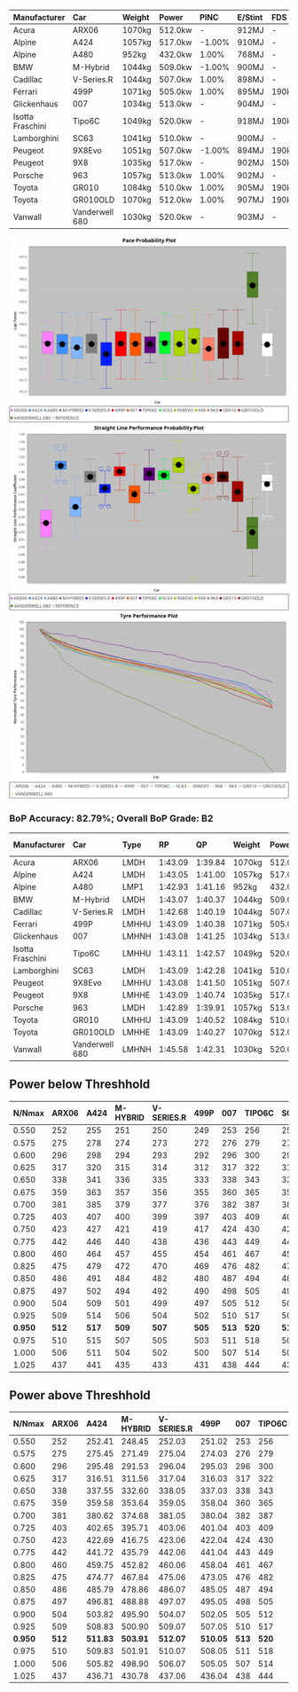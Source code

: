 | Manufacturer     | Car            | Weight | Power   | PINC    | E/Stint | FDS     |
|:-|:-|:-|:-|:-|:-|:-|
| Acura            | ARX06          | 1070kg | 512.0kw |    -    | 912MJ   |    -    |
| Alpine           | A424           | 1057kg | 517.0kw | -1.00%  | 910MJ   |    -    |
| Alpine           | A480           | 952kg  | 432.0kw | 1.00%   | 768MJ   |    -    |
| BMW              | M-Hybrid       | 1044kg | 509.0kw | -1.00%  | 900MJ   |    -    |
| Cadillac         | V-Series.R     | 1044kg | 507.0kw | 1.00%   | 898MJ   |    -    |
| Ferrari          | 499P           | 1071kg | 505.0kw | 1.00%   | 895MJ   | 190kph  |
| Glickenhaus      | 007            | 1034kg | 513.0kw |    -    | 904MJ   |    -    |
| Isotta Fraschini | Tipo6C         | 1049kg | 520.0kw |    -    | 918MJ   | 190kph  |
| Lamborghini      | SC63           | 1041kg | 510.0kw |    -    | 900MJ   |    -    |
| Peugeot          | 9X8Evo         | 1051kg | 507.0kw | -1.00%  | 894MJ   | 190kph  |
| Peugeot          | 9X8            | 1035kg | 517.0kw |    -    | 902MJ   | 150kph  |
| Porsche          | 963            | 1057kg | 513.0kw | 1.00%   | 902MJ   |    -    |
| Toyota           | GR010          | 1084kg | 510.0kw | 1.00%   | 905MJ   | 190kph  |
| Toyota           | GR010OLD       | 1070kg | 512.0kw | 1.00%   | 907MJ   | 190kph  |
| Vanwall          | Vanderwell 680 | 1030kg | 520.0kw |    -    | 903MJ   |    -    |

![PACECHART](./IMG/ACOMETHOD.png)
![STRAIGHTLINEPERFORMANCECHART](./IMG/ACOMETHOD_sp.png)
![TYREPERFORMANCECHART](./IMG/ACOMETHOD_tw.png)

### BoP Accuracy: 82.79%; Overall BoP Grade: B2
| Manufacturer     | Car            | Type  | RP      | QP      | Weight | Power¹  | Threshhold | PINC    | Power²   | E/Stint | AVG Vmax  | FDS     | RDLC | L/Stint | BOP-Grade | Model Accuracy | Model Points | Match%  | SimDiff |
|:-|:-|:-|:-|:-|:-|:-|:-|:-|:-|:-|:-|:-|:-|:-|:-|:-|:-|:-|:-|
| Acura            | ARX06          | LMDH  | 1:43.09 | 1:39.84 | 1070kg | 512.0kw | 210.0kph   |    -    | 512.00kw |  912MJ  | 286.70kph |    -    | 1.00 | 33      | -B1       | 100.00%        | 995          | 85.16%  | #       |
| Alpine           | A424           | LMDH  | 1:43.05 | 1:41.00 | 1057kg | 517.0kw | 210.0kph   | -1.00%  | 511.80kw |  910MJ  | 298.95kph |    -    | 0.99 | 33      | -A2       | 100.00%        | 635          | 93.03%  | ±0.09s  |
| Alpine           | A480           | LMP1  | 1:42.93 | 1:41.16 |  952kg | 432.0kw | 210.0kph   | 1.00%   | 436.30kw |  768MJ  | 289.32kph |    -    | 0.97 | 31      | -A2       | 94.90%         | 707          | 91.16%  | #       |
| BMW              | M-Hybrid       | LMDH  | 1:43.07 | 1:40.37 | 1044kg | 509.0kw | 210.0kph   | -1.00%  | 503.90kw |  900MJ  | 296.58kph |    -    | 1.01 | 33      | -A2       | 100.00%        | 1696         | 93.43%  | ±0.06s  |
| Cadillac         | V-Series.R     | LMDH  | 1:42.68 | 1:40.19 | 1044kg | 507.0kw | 210.0kph   | 1.00%   | 512.10kw |  898MJ  | 293.75kph |    -    | 1.02 | 33      | -B2       | 88.64%         | 2076         | 80.42%  | ±0.24s  |
| Ferrari          | 499P           | LMHHU | 1:43.09 | 1:40.38 | 1071kg | 505.0kw | 210.0kph   | 1.00%   | 510.10kw |  895MJ  | 296.41kph | 190kph  | 1.02 | 33      | ~A1       | 91.94%         | 2476         | 100.00% | ±0.06s  |
| Glickenhaus      | 007            | LMHNH | 1:43.08 | 1:41.25 | 1034kg | 513.0kw | 210.0kph   |    -    | 513.00kw |  904MJ  | 294.42kph |    -    | 0.96 | 33      | ~A1       | 95.63%         | 1510         | 98.95%  | #       |
| Isotta Fraschini | Tipo6C         | LMHHU | 1:43.11 | 1:42.57 | 1049kg | 520.0kw | 210.0kph   |    -    | 520.00kw |  918MJ  | 298.60kph | 190kph  | 1.06 | 33      | +Ω1       | 100.00%        | 66           | 46.98%  | ±0.05s  |
| Lamborghini      | SC63           | LMDH  | 1:43.09 | 1:42.28 | 1041kg | 510.0kw | 210.0kph   |    -    | 510.00kw |  900MJ  | 297.58kph |    -    | 1.04 | 33      | -A2       | 100.00%        | 504          | 92.99%  | ±0.33s  |
| Peugeot          | 9X8Evo         | LMHHU | 1:43.08 | 1:41.50 | 1051kg | 507.0kw | 210.0kph   | -1.00%  | 501.90kw |  894MJ  | 298.43kph | 190kph  | 1.00 | 33      | +B2       | 100.00%        | 249          | 81.63%  | #       |
| Peugeot          | 9X8            | LMHHE | 1:43.09 | 1:40.74 | 1035kg | 517.0kw | 210.0kph   |    -    | 517.00kw |  902MJ  | 295.08kph | 150kph  | 1.03 | 33      | ~A1       | 98.33%         | 2173         | 97.71%  | ±0.34s  |
| Porsche          | 963            | LMDH  | 1:42.89 | 1:39.91 | 1057kg | 513.0kw | 210.0kph   | 1.00%   | 518.10kw |  902MJ  | 296.38kph |    -    | 1.00 | 33      | -A2       | 90.40%         | 5633         | 91.30%  | ±0.26s  |
| Toyota           | GR010          | LMHHU | 1:43.09 | 1:40.52 | 1084kg | 510.0kw | 210.0kph   | 1.00%   | 515.10kw |  905MJ  | 295.06kph | 190kph  | 1.01 | 33      | ~A1       | 90.11%         | 3235         | 100.00% | ±0.22s  |
| Toyota           | GR010OLD       | LMHHE | 1:43.09 | 1:40.27 | 1070kg | 512.0kw | 210.0kph   | 1.00%   | 517.10kw |  907MJ  | 293.33kph | 190kph  | 1.03 | 33      | ~A1       | 99.03%         | 1536         | 97.42%  | #       |
| Vanwall          | Vanderwell 680 | LMHNH | 1:45.58 | 1:42.31 | 1030kg | 520.0kw | 210.0kph   |    -    | 520.00kw |  903MJ  | 287.55kph |    -    | 1.02 | 33      | +Ω2       | 97.68%         | 632          | -8.29%  | #       |

## Power below Threshhold
| N/Nmax    | ARX06   | A424    | M-HYBRID | V-SERIES.R | 499P    | 007     | TIPO6C  | SC63    | 9X8EVO  | 9X8     | 963     | GR010   | GR010OLD | VANDERWELL 680 | ​     | RPM      | A480       |
|:-|:-|:-|:-|:-|:-|:-|:-|:-|:-|:-|:-|:-|:-|:-|:-|:-|:-|
|  0.550    |  252    |  255    |  251     |  250       |  249    |  253    |  256    |  251    |  250    |  255    |  253    |  251    |  252     |  256           |  ​    |   --     |  0.00      |
|  0.575    |  275    |  278    |  274     |  273       |  272    |  276    |  279    |  274    |  273    |  278    |  276    |  274    |  275     |  279           |  ​    |   --     |  0.00      |
|  0.600    |  296    |  298    |  294     |  293       |  292    |  296    |  300    |  295    |  293    |  298    |  296    |  295    |  296     |  300           |  ​    |   --     |  0.00      |
|  0.625    |  317    |  320    |  315     |  314       |  312    |  317    |  322    |  316    |  314    |  320    |  317    |  316    |  317     |  322           |  ​    |   --     |  0.00      |
|  0.650    |  338    |  341    |  336     |  335       |  333    |  338    |  343    |  337    |  335    |  341    |  338    |  337    |  338     |  343           |  ​    |   --     |  0.00      |
|  0.675    |  359    |  363    |  357     |  356       |  355    |  360    |  365    |  358    |  356    |  363    |  360    |  358    |  359     |  365           |  ​    |   --     |  0.00      |
|  0.700    |  381    |  385    |  379     |  377       |  376    |  382    |  387    |  380    |  377    |  385    |  382    |  380    |  381     |  387           |  ​    |   --     |  0.00      |
|  0.725    |  403    |  407    |  400     |  399       |  397    |  403    |  409    |  401    |  399    |  407    |  403    |  401    |  403     |  409           |  ​    |   --     |  0.00      |
|  0.750    |  423    |  427    |  421     |  419       |  417    |  424    |  430    |  422    |  419    |  427    |  424    |  422    |  423     |  430           |  ​    |   --     |  0.00      |
|  0.775    |  442    |  446    |  440     |  438       |  436    |  443    |  449    |  441    |  438    |  446    |  443    |  441    |  442     |  449           |  ​    |  5000    |  255.46    |
|  0.800    |  460    |  464    |  457     |  455       |  454    |  461    |  467    |  458    |  455    |  464    |  461    |  458    |  460     |  467           |  ​    |  5500    |  301.54    |
|  0.825    |  475    |  479    |  472     |  470       |  469    |  476    |  482    |  473    |  470    |  479    |  476    |  473    |  475     |  482           |  ​    |  6000    |  336.61    |
|  0.850    |  486    |  491    |  484     |  482       |  480    |  487    |  494    |  485    |  482    |  491    |  487    |  485    |  486     |  494           |  ​    |  6500    |  380.69    |
|  0.875    |  497    |  502    |  494     |  492       |  490    |  498    |  505    |  495    |  492    |  502    |  498    |  495    |  497     |  505           |  ​    |  7000    |  424.77    |
|  0.900    |  504    |  509    |  501     |  499       |  497    |  505    |  512    |  502    |  499    |  509    |  505    |  502    |  504     |  512           |  ​    |  7500    |  435.78    |
|  0.925    |  509    |  514    |  506     |  504       |  502    |  510    |  517    |  507    |  504    |  514    |  510    |  507    |  509     |  517           |  ​    |  8000    |  431.78    |
| **0.950** | **512** | **517** | **509**  | **507**    | **505** | **513** | **520** | **510** | **507** | **517** | **513** | **510** | **512**  | **520**        | **​** | **8500** | **434.78** |
|  0.975    |  510    |  515    |  507     |  505       |  503    |  511    |  518    |  508    |  505    |  515    |  511    |  508    |  510     |  518           |  ​    |  9000    |  217.39    |
|  1.000    |  506    |  511    |  504     |  502       |  500    |  507    |  514    |  505    |  502    |  511    |  507    |  505    |  506     |  514           |  ​    |   --     |  0.00      |
|  1.025    |  437    |  441    |  435     |  433       |  431    |  438    |  444    |  436    |  433    |  441    |  438    |  436    |  437     |  444           |  ​    |   --     |  0.00      |

## Power above Threshhold
| N/Nmax    | ARX06   | A424       | M-HYBRID   | V-SERIES.R | 499P       | 007     | TIPO6C  | SC63    | 9X8EVO     | 9X8     | 963        | GR010      | GR010OLD   | VANDERWELL 680 | ​     | RPM      | A480       |
|:-|:-|:-|:-|:-|:-|:-|:-|:-|:-|:-|:-|:-|:-|:-|:-|:-|:-|
|  0.550    |  252    |  252.41    |  248.45    |  252.03    |  251.02    |  253    |  256    |  251    |  247.46    |  255    |  255.06    |  254.05    |  255.06    |  256           |  ​    |   --     |  0.00      |
|  0.575    |  275    |  275.45    |  271.49    |  275.04    |  274.03    |  276    |  279    |  274    |  270.50    |  278    |  278.07    |  277.05    |  278.06    |  279           |  ​    |   --     |  0.00      |
|  0.600    |  296    |  295.48    |  291.53    |  296.04    |  295.03    |  296    |  300    |  295    |  290.54    |  298    |  299.08    |  297.06    |  298.07    |  300           |  ​    |   --     |  0.00      |
|  0.625    |  317    |  316.51    |  311.56    |  317.04    |  316.03    |  317    |  322    |  316    |  310.58    |  320    |  321.08    |  319.06    |  320.07    |  322           |  ​    |   --     |  0.00      |
|  0.650    |  338    |  337.55    |  332.60    |  338.05    |  337.03    |  338    |  343    |  337    |  331.61    |  341    |  342.09    |  340.07    |  341.08    |  343           |  ​    |   --     |  0.00      |
|  0.675    |  359    |  359.58    |  353.64    |  359.05    |  358.04    |  360    |  365    |  358    |  352.65    |  363    |  364.09    |  362.07    |  363.08    |  365           |  ​    |   --     |  0.00      |
|  0.700    |  381    |  380.62    |  374.68    |  381.05    |  380.04    |  382    |  387    |  380    |  373.69    |  385    |  386.10    |  383.07    |  385.09    |  387           |  ​    |   --     |  0.00      |
|  0.725    |  403    |  402.65    |  395.71    |  403.06    |  401.04    |  403    |  409    |  401    |  394.73    |  407    |  407.10    |  405.08    |  407.09    |  409           |  ​    |   --     |  0.00      |
|  0.750    |  423    |  422.69    |  416.75    |  423.06    |  422.04    |  424    |  430    |  422    |  414.77    |  427    |  428.11    |  426.08    |  427.10    |  430           |  ​    |   --     |  0.00      |
|  0.775    |  442    |  441.72    |  435.79    |  442.06    |  441.04    |  443    |  449    |  441    |  433.80    |  446    |  447.11    |  445.09    |  446.10    |  449           |  ​    |  5000    |  255.46    |
|  0.800    |  460    |  459.75    |  452.82    |  460.06    |  458.04    |  461    |  467    |  458    |  450.84    |  464    |  465.12    |  463.09    |  464.11    |  467           |  ​    |  5500    |  301.54    |
|  0.825    |  475    |  474.77    |  467.84    |  475.06    |  473.05    |  476    |  482    |  473    |  465.86    |  479    |  480.12    |  478.09    |  479.11    |  482           |  ​    |  6000    |  336.61    |
|  0.850    |  486    |  485.79    |  478.86    |  486.07    |  485.05    |  487    |  494    |  485    |  476.88    |  491    |  492.12    |  489.09    |  491.11    |  494           |  ​    |  6500    |  380.69    |
|  0.875    |  497    |  496.81    |  488.88    |  497.07    |  495.05    |  498    |  505    |  495    |  486.90    |  502    |  503.13    |  500.10    |  502.12    |  505           |  ​    |  7000    |  424.77    |
|  0.900    |  504    |  503.82    |  495.90    |  504.07    |  502.05    |  505    |  512    |  502    |  493.92    |  509    |  510.13    |  507.10    |  509.12    |  512           |  ​    |  7500    |  435.78    |
|  0.925    |  509    |  508.83    |  500.90    |  509.07    |  507.05    |  510    |  517    |  507    |  498.92    |  514    |  515.13    |  512.10    |  514.12    |  517           |  ​    |  8000    |  431.78    |
| **0.950** | **512** | **511.83** | **503.91** | **512.07** | **510.05** | **513** | **520** | **510** | **501.93** | **517** | **518.13** | **515.10** | **517.12** | **520**        | **​** | **8500** | **434.78** |
|  0.975    |  510    |  509.83    |  501.91    |  510.07    |  508.05    |  511    |  518    |  508    |  499.93    |  515    |  516.13    |  513.10    |  515.12    |  518           |  ​    |  9000    |  217.39    |
|  1.000    |  506    |  505.82    |  498.90    |  506.07    |  505.05    |  507    |  514    |  505    |  496.92    |  511    |  512.13    |  509.10    |  511.12    |  514           |  ​    |   --     |  0.00      |
|  1.025    |  437    |  436.71    |  430.78    |  437.06    |  436.04    |  438    |  444    |  436    |  428.79    |  441    |  442.11    |  440.09    |  441.10    |  444           |  ​    |   --     |  0.00      |
